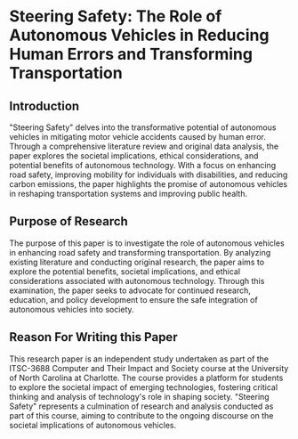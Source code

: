 # Steering Safety: The Role of Autonomous Vehicles in Reducing Human Errors and Transforming Transportation

## Introduction

"Steering Safety" delves into the transformative potential of autonomous vehicles in mitigating motor vehicle accidents caused by human error. Through a comprehensive literature review and original data analysis, the paper explores the societal implications, ethical considerations, and potential benefits of autonomous technology. With a focus on enhancing road safety, improving mobility for individuals with disabilities, and reducing carbon emissions, the paper highlights the promise of autonomous vehicles in reshaping transportation systems and improving public health.

## Purpose of Research

The purpose of this paper is to investigate the role of autonomous vehicles in enhancing road safety and transforming transportation. By analyzing existing literature and conducting original research, the paper aims to explore the potential benefits, societal implications, and ethical considerations associated with autonomous technology. Through this examination, the paper seeks to advocate for continued research, education, and policy development to ensure the safe integration of autonomous vehicles into society.

## Reason For Writing this Paper

This research paper is an independent study undertaken as part of the ITSC-3688 Computer and Their Impact and Society course at the University of North Carolina at Charlotte. The course provides a platform for students to explore the societal impact of emerging technologies, fostering critical thinking and analysis of technology's role in shaping society. "Steering Safety" represents a culmination of research and analysis conducted as part of this course, aiming to contribute to the ongoing discourse on the societal implications of autonomous vehicles.
